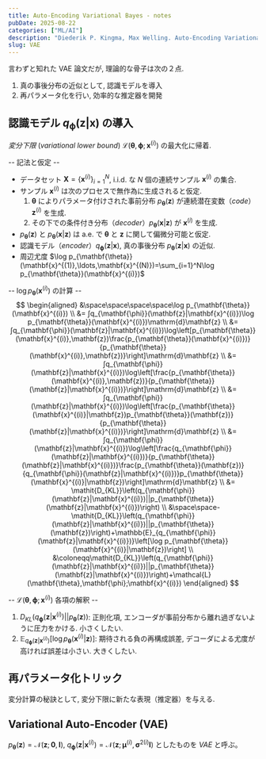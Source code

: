 ```yaml
---
title: Auto-Encoding Variational Bayes - notes
pubDate: 2025-08-22
categories: ["ML/AI"]
description: "Diederik P. Kingma, Max Welling. Auto-Encoding Variational Bayes. https://arxiv.org/abs/1312.6114, 2013."
slug: VAE
---
```


言わずと知れた VAE 論文だが, 理論的な骨子は次の２点.
1. 真の事後分布の近似として, 認識モデルを導入
2. 再パラメータ化を行い, 効率的な推定器を開発

## 認識モデル $q_{\mathbf{\phi}}(\mathbf{z}|\mathbf{x})$ の導入

*変分下限* (*variational lower bound*) $\mathcal{L}(\mathbf{\theta},\mathbf{\phi};\mathbf{x}^{(i)})$ の最大化に帰着.

-- 記法と仮定 --
- データセット $\mathbf{X}=\{\mathbf{x}^{(i)}\}_{i=1}^N$, $\mathrm{i.i.d.}$ な $N$ 個の連続サンプル $\mathbf{x}^{(i)}$ の集合.
- サンプル $\mathbf{x}^{(i)}$ は次のプロセスで無作為に生成されると仮定.
  1. $\mathbf{\theta}$ によりパラメータ付けされた事前分布 $p_{\mathbf{\theta}}(\mathbf{z})$ が連続潜在変数（*code*）$\mathbf{z}^{(i)}$ を生成.
  2. その下での条件付き分布（*decoder*）$p_{\mathbf{\theta}}(\mathbf{x}|\mathbf{z})$ が $\mathbf{x}^{(i)}$ を生成.
- $p_{\mathbf{\theta}}(\mathbf{z})$ と $p_{\mathbf{\theta}}(\mathbf{x}|\mathbf{z})$ は $\mathrm{a.e.}$ で $\mathbf{\theta}$ と $\mathbf{z}$ に関して偏微分可能と仮定.
- 認識モデル（*encoder*）$q_{\mathbf{\phi}}(\mathbf{z}|\mathbf{x})$, 真の事後分布 $p_{\mathbf{\theta}}(\mathbf{z}|\mathbf{x})$ の近似.
- 周辺尤度 $\log p_{\mathbf{\theta}}(\mathbf{x}^{(1)},\ldots,\mathbf{x}^{(N)})=\sum_{i=1}^N\log p_{\mathbf{\theta}}(\mathbf{x}^{(i)})$

-- $\log p_{\mathbf{\theta}}(\mathbf{x}^{(i)})$ の計算 --
$$
\begin{aligned}
&\space\space\space\space\log p_{\mathbf{\theta}}(\mathbf{x}^{(i)}) \\
&= ∫q_{\mathbf{\phi}}(\mathbf{z}|\mathbf{x}^{(i)})\log p_{\mathbf{\theta}}(\mathbf{x}^{(i)})\mathrm{d}\mathbf{z} \\
&= ∫q_{\mathbf{\phi}}(\mathbf{z}|\mathbf{x}^{(i)})\log\left[p_{\mathbf{\theta}}(\mathbf{x}^{(i)},\mathbf{z})\frac{p_{\mathbf{\theta}}(\mathbf{x}^{(i)})}{p_{\mathbf{\theta}}(\mathbf{x}^{(i)},\mathbf{z})}\right]\mathrm{d}\mathbf{z} \\
&= ∫q_{\mathbf{\phi}}(\mathbf{z}|\mathbf{x}^{(i)})\log\left[\frac{p_{\mathbf{\theta}}(\mathbf{x}^{(i)},\mathbf{z})}{p_{\mathbf{\theta}}(\mathbf{z}|\mathbf{x}^{(i)})}\right]\mathrm{d}\mathbf{z} \\
&= ∫q_{\mathbf{\phi}}(\mathbf{z}|\mathbf{x}^{(i)})\log\left[\frac{p_{\mathbf{\theta}}(\mathbf{x}^{(i)}|\mathbf{z})p_{\mathbf{\theta}}(\mathbf{z})}{p_{\mathbf{\theta}}(\mathbf{z}|\mathbf{x}^{(i)})}\right]\mathrm{d}\mathbf{z} \\
&= ∫q_{\mathbf{\phi}}(\mathbf{z}|\mathbf{x}^{(i)})\log\left[\frac{q_{\mathbf{\phi}}(\mathbf{z}|\mathbf{x}^{(i)})}{p_{\mathbf{\theta}}(\mathbf{z}|\mathbf{x}^{(i)})}\frac{p_{\mathbf{\theta}}(\mathbf{z})}{q_{\mathbf{\phi}}(\mathbf{z}|\mathbf{x}^{(i)})}p_{\mathbf{\theta}}(\mathbf{x}^{(i)}|\mathbf{z})\right]\mathrm{d}\mathbf{z} \\
&= \mathit{D_{KL}}\left(q_{\mathbf{\phi}}(\mathbf{z}|\mathbf{x}^{(i)})||p_{\mathbf{\theta}}(\mathbf{z}|\mathbf{x}^{(i)})\right) \\
&\space\space-\mathit{D_{KL}}\left(q_{\mathbf{\phi}}(\mathbf{z}|\mathbf{x}^{(i)})||p_{\mathbf{\theta}}(\mathbf{z})\right)+\mathbb{E}_{q_{\mathbf{\phi}}(\mathbf{z}|\mathbf{x}^{(i)})}\left[\log p_{\mathbf{\theta}}(\mathbf{x}^{(i)}|\mathbf{z})\right] \\
&\coloneqq\mathit{D_{KL}}\left(q_{\mathbf{\phi}}(\mathbf{z}|\mathbf{x}^{(i)})||p_{\mathbf{\theta}}(\mathbf{z}|\mathbf{x}^{(i)})\right)+\mathcal{L}(\mathbf{\theta},\mathbf{\phi};\mathbf{x}^{(i)})
\end{aligned}
$$

-- $\mathcal{L}(\mathbf{\theta},\mathbf{\phi};\mathbf{x}^{(i)})$ 各項の解釈 --
1. $\mathit{D_{KL}}\left(q_{\mathbf{\phi}}(\mathbf{z}|\mathbf{x}^{(i)})||p_{\mathbf{\theta}}(\mathbf{z})\right)$: 正則化項, エンコーダが事前分布から離れ過ぎないように圧力をかける. 小さくしたい.
2. $\mathbb{E}_{q_{\mathbf{\phi}}(\mathbf{z}|\mathbf{x}^{(i)})}\left[\log p_{\mathbf{\theta}}(\mathbf{x}^{(i)}|\mathbf{z})\right]$: 期待される負の再構成誤差, デコーダによる尤度が高ければ誤差は小さい. 大きくしたい.

## 再パラメータ化トリック

変分計算の秘訣として, 変分下限に新たな表現（推定器）を与える.

## Variational Auto-Encoder (VAE)

$p_{\mathbf{\theta}}(\mathbf{z})=\mathcal{N}(\mathbf{z};\mathbf{0},\mathbf{I})$, $q_{\mathbf{\phi}}(\mathbf{z}|\mathbf{x}^{(i)})=\mathcal{N}(\mathbf{z};\mathbf{\mu}^{(i)},\mathbf{\sigma}^{2(i)}\mathbf{I})$ としたものを *VAE* と呼ぶ。
